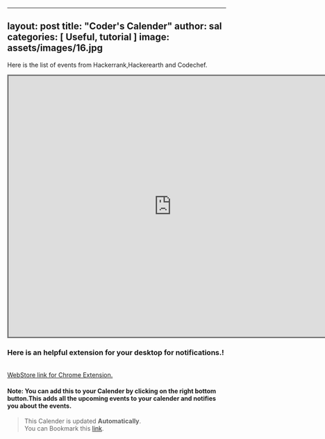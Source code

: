 <style>
  @media  screen and (min-width : 0px) and (max-width : 767px)  {
  iframe{
      width: 300px;   
    height:800px;
    }
}
</style>

---
layout: post
title:  "Coder's Calender"
author: sal
categories: [ Useful, tutorial ]
image: assets/images/16.jpg
---

Here is the list of events from Hackerrank,Hackerearth and Codechef.

<iframe src="https://calendar.google.com/calendar/b/1/embed?title=Coding%20Calender&amp;mode=AGENDA&amp;height=600&amp;wkst=2&amp;hl=en&amp;bgcolor=%23009900&amp;src=codechef.com_3ilksfmv45aqr3at9ckm95td5g%40group.calendar.google.com&amp;color=%236B3304&amp;src=hackerearth.com_73f0o8kl62rb5v1htv19p607e4%40group.calendar.google.com&amp;color=%2342104A&amp;src=en.indian%23holiday%40group.v.calendar.google.com&amp;color=%23875509&amp;src=8a4ko50nq55ma5smhuhdp5rpmaek45lg%40import.calendar.google.com&amp;color=%2328754E&amp;ctz=Asia%2FCalcutta" style="border:solid 3px #777" width="750" height="600" frameborder="0" scrolling="no"></iframe>

<br>

<h3>Here is an helpful extension for your desktop for notifications.!</h3>
<br>
<a href="https://chrome.google.com/webstore/detail/challenge-hunt/cgbnhngdlmhjbmgkekedepoapmoingjj"> 
WebStore link for Chrome Extension.</a>

#### Note: You can add this to your Calender by clicking on the __right bottom button__.This adds all the upcoming events to your calender and notifies you about the events.

>This Calender is updated **Automatically**.
<br>You can Bookmark this [link](https://starksources.github.io/coderscalender.html).
